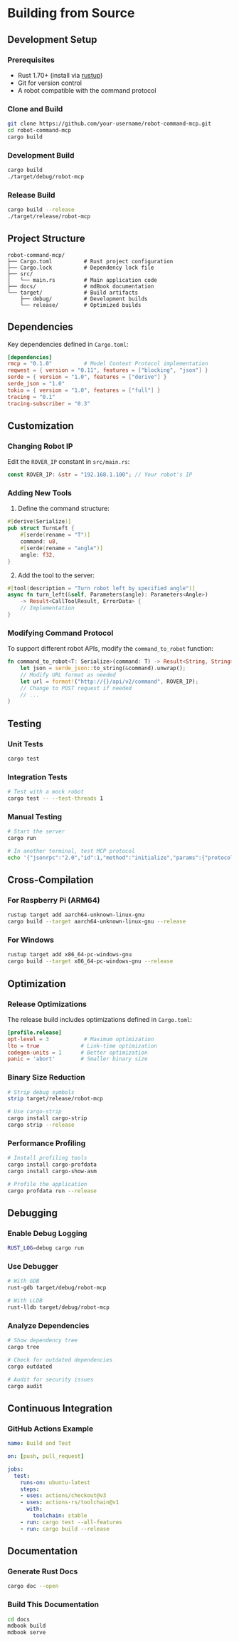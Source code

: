 # Building from Source

## Development Setup

### Prerequisites
- Rust 1.70+ (install via [rustup](https://rustup.rs/))
- Git for version control
- A robot compatible with the command protocol

### Clone and Build
```bash
git clone https://github.com/your-username/robot-command-mcp.git
cd robot-command-mcp
cargo build
```

### Development Build
```bash
cargo build
./target/debug/robot-mcp
```

### Release Build
```bash
cargo build --release
./target/release/robot-mcp
```

## Project Structure

```
robot-command-mcp/
├── Cargo.toml          # Rust project configuration
├── Cargo.lock          # Dependency lock file
├── src/
│   └── main.rs         # Main application code
├── docs/               # mdBook documentation
└── target/             # Build artifacts
    ├── debug/          # Development builds
    └── release/        # Optimized builds
```

## Dependencies

Key dependencies defined in `Cargo.toml`:

```toml
[dependencies]
rmcp = "0.1.0"          # Model Context Protocol implementation
reqwest = { version = "0.11", features = ["blocking", "json"] }
serde = { version = "1.0", features = ["derive"] }
serde_json = "1.0"
tokio = { version = "1.0", features = ["full"] }
tracing = "0.1"
tracing-subscriber = "0.3"
```

## Customization

### Changing Robot IP
Edit the `ROVER_IP` constant in `src/main.rs`:
```rust
const ROVER_IP: &str = "192.168.1.100"; // Your robot's IP
```

### Adding New Tools
1. Define the command structure:
```rust
#[derive(Serialize)]
pub struct TurnLeft {
    #[serde(rename = "T")]
    command: u8,
    #[serde(rename = "angle")]
    angle: f32,
}
```

2. Add the tool to the server:
```rust
#[tool(description = "Turn robot left by specified angle")]
async fn turn_left(&self, Parameters(angle): Parameters<Angle>) 
    -> Result<CallToolResult, ErrorData> {
    // Implementation
}
```

### Modifying Command Protocol
To support different robot APIs, modify the `command_to_robot` function:
```rust
fn command_to_robot<T: Serialize>(command: T) -> Result<String, String> {
    let json = serde_json::to_string(&command).unwrap();
    // Modify URL format as needed
    let url = format!("http://{}/api/v2/command", ROVER_IP);
    // Change to POST request if needed
    // ...
}
```

## Testing

### Unit Tests
```bash
cargo test
```

### Integration Tests
```bash
# Test with a mock robot
cargo test -- --test-threads 1
```

### Manual Testing
```bash
# Start the server
cargo run

# In another terminal, test MCP protocol
echo '{"jsonrpc":"2.0","id":1,"method":"initialize","params":{"protocolVersion":"2024-11-05","capabilities":{},"clientInfo":{"name":"test","version":"1.0"}}}' | ./target/debug/robot-mcp
```

## Cross-Compilation

### For Raspberry Pi (ARM64)
```bash
rustup target add aarch64-unknown-linux-gnu
cargo build --target aarch64-unknown-linux-gnu --release
```

### For Windows
```bash
rustup target add x86_64-pc-windows-gnu
cargo build --target x86_64-pc-windows-gnu --release
```

## Optimization

### Release Optimizations
The release build includes optimizations defined in `Cargo.toml`:
```toml
[profile.release]
opt-level = 3           # Maximum optimization
lto = true             # Link-time optimization
codegen-units = 1      # Better optimization
panic = 'abort'        # Smaller binary size
```

### Binary Size Reduction
```bash
# Strip debug symbols
strip target/release/robot-mcp

# Use cargo-strip
cargo install cargo-strip
cargo strip --release
```

### Performance Profiling
```bash
# Install profiling tools
cargo install cargo-profdata
cargo install cargo-show-asm

# Profile the application
cargo profdata run --release
```

## Debugging

### Enable Debug Logging
```bash
RUST_LOG=debug cargo run
```

### Use Debugger
```bash
# With GDB
rust-gdb target/debug/robot-mcp

# With LLDB
rust-lldb target/debug/robot-mcp
```

### Analyze Dependencies
```bash
# Show dependency tree
cargo tree

# Check for outdated dependencies
cargo outdated

# Audit for security issues
cargo audit
```

## Continuous Integration

### GitHub Actions Example
```yaml
name: Build and Test

on: [push, pull_request]

jobs:
  test:
    runs-on: ubuntu-latest
    steps:
    - uses: actions/checkout@v3
    - uses: actions-rs/toolchain@v1
      with:
        toolchain: stable
    - run: cargo test --all-features
    - run: cargo build --release
```

## Documentation

### Generate Rust Docs
```bash
cargo doc --open
```

### Build This Documentation
```bash
cd docs
mdbook build
mdbook serve
```